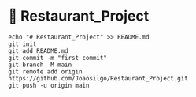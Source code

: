 # 🍕 Restaurant_Project

````
echo "# Restaurant_Project" >> README.md
git init
git add README.md
git commit -m "first commit"
git branch -M main
git remote add origin https://github.com/Joaosilgo/Restaurant_Project.git
git push -u origin main

````
                
